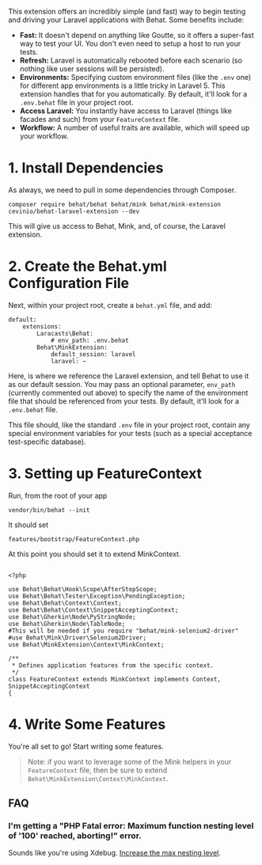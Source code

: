 This extension offers an incredibly simple (and fast) way to begin testing and driving your Laravel applications with Behat. Some benefits include:

- **Fast:** It doesn't depend on anything like Goutte, so it offers a super-fast way to test your UI. You don't even need to setup a host to run your tests.
- **Refresh:** Laravel is automatically rebooted before each scenario (so nothing like user sessions will be persisted).
- **Environments:** Specifying custom environment files (like the `.env` one) for different app environments is a little tricky in Laravel 5. This extension handles that for you automatically. By default, it'll look for a `.env.behat` file in your project root.
- **Access Laravel:** You instantly have access to Laravel (things like facades and such) from your `FeatureContext` file.
- **Workflow:** A number of useful traits are available, which will speed up your workflow.

# 1. Install Dependencies

As always, we need to pull in some dependencies through Composer.

    composer require behat/behat behat/mink behat/mink-extension cevinio/behat-laravel-extension --dev

This will give us access to Behat, Mink, and, of course, the Laravel extension.

# 2. Create the Behat.yml Configuration File

Next, within your project root, create a `behat.yml` file, and add:

```
default:
    extensions:
        Laracasts\Behat:
            # env_path: .env.behat
        Behat\MinkExtension:
            default_session: laravel
            laravel: ~
```

Here, is where we reference the Laravel extension, and tell Behat to use it as our default session. You may pass an optional parameter, `env_path` (currently commented out above) to specify the name of the environment file that should be referenced from your tests. By default, it'll look for a `.env.behat` file.

This file should, like the standard `.env` file in your project root, contain any special environment variables
for your tests (such as a special acceptance test-specific database).

# 3. Setting up FeatureContext

Run, from the root of your app

~~~
vendor/bin/behat --init 
~~~

It should set 

~~~
features/bootstrap/FeatureContext.php
~~~ 

At this point you should set it to extend MinkContext. 

~~~

<?php

use Behat\Behat\Hook\Scope\AfterStepScope;
use Behat\Behat\Tester\Exception\PendingException;
use Behat\Behat\Context\Context;
use Behat\Behat\Context\SnippetAcceptingContext;
use Behat\Gherkin\Node\PyStringNode;
use Behat\Gherkin\Node\TableNode;
#This will be needed if you require "behat/mink-selenium2-driver"
#use Behat\Mink\Driver\Selenium2Driver;
use Behat\MinkExtension\Context\MinkContext;

/**
 * Defines application features from the specific context.
 */
class FeatureContext extends MinkContext implements Context, SnippetAcceptingContext
{

~~~ 


# 4. Write Some Features

You're all set to go! Start writing some features.

> Note: if you want to leverage some of the Mink helpers in your `FeatureContext` file, then be sure to extend `Behat\MinkExtension\Context\MinkContext`.

## FAQ

### I'm getting a "PHP Fatal error: Maximum function nesting level of '100' reached, aborting!" error.

Sounds like you're using Xdebug. [Increase the max nesting level](http://xdebug.org/docs/all_settings#max_nesting_level).
